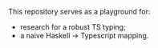 This repository serves as a playground for:
* research for a robust TS typing;
* a naive Haskell → Typescript mapping.
